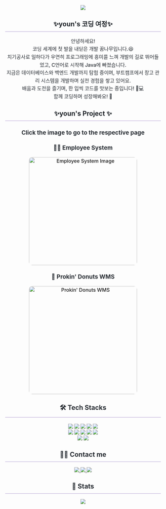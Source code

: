 <div align="center">
    <img src="https://capsule-render.vercel.app/api?type=wave&color=fff0fc&height=180&text=Hey,%20Code!%20Let%20Me%20Take%20a%20Bite&animation=blinking&fontColor=555555&fontSize=40" />
</div>

<div align="center"> 
    <h2 style="border-bottom: 2px solid #D1C6E4; color: #1f2429; padding-bottom: 10px;"> ✨youn's 코딩 여정✨ </h2>  
    <div style="font-weight: 500; font-size: 16px; text-align: center; color: #282d33; line-height: 1.6;"> 
        안녕하세요!<br>
        코딩 세계에 첫 발을 내딛은 개발 꿈나무입니다.😆<br>
        치기공사로 일하다가 우연히 프로그래밍에 흥미를 느껴 개발의 길로 뛰어들었고, C언어로 시작해 Java에 빠졌습니다.<br>
        지금은 데이터베이스와 백엔드 개발까지 탐험 중이며, 부트캠프에서 창고 관리 시스템을 개발하며 실전 경험을 쌓고 있어요.<br>
        배움과 도전을 즐기며, 한 입씩 코드를 맛보는 중입니다! 🍩💻<br>
        함께 코딩하며 성장해봐요! 🚀
    </div> 
</div>

<div align="center">
    <h2 style="border-bottom: 2px solid #D1C6E4; color: #1f2429; padding-bottom: 10px;"> ✨youn's Project ✨</h2>
    <div style="font-weight: 500; font-size: 16px; color: #282d33; text-align: center;">
        <h3>Click the image to go to the respective page</h3>
        <div style="margin-bottom: 20px;">
            <h3>👩‍💼 Employee System</h3>
            <a href="https://github.com/kya9505/HR-finder" target="_blank">
                <img src="https://github.com/user-attachments/assets/f5dfbd29-7592-400f-9361-55bf29cb83ab" alt="Employee System Image" width="350" style="border-radius: 10px; transition: transform 0.3s ease;"/>
            </a>
        </div>
        <div>
            <h3>🍩 Prokin' Donuts WMS</h3>
            <a href="https://github.com/kya9505/Prokin-Donuts" target="_blank">
                <img src="https://github.com/user-attachments/assets/efbcece9-b7f3-45a9-a973-b368777e77d5" alt="Prokin' Donuts WMS" width="350" style="border-radius: 10px; transition: transform 0.3s ease;"/>
            </a>
        </div>
    </div>  
</div>

<div align="center">
    <h2 style="border-bottom: 2px solid #D1C6E4; color: #282d33; padding-bottom: 10px;"> 🛠️ Tech Stacks </h2>
    <div style="margin: 20px auto; text-align: center;">
        <img src="https://img.shields.io/badge/Java-007396?style=for-the-badge&logo=Java&logoColor=white">
        <img src="https://img.shields.io/badge/Linux-FCC624?style=for-the-badge&logo=Linux&logoColor=white">
        <img src="https://img.shields.io/badge/Node.js-339933?style=for-the-badge&logo=Node.js&logoColor=white">
        <img src="https://img.shields.io/badge/Docker-2496ED?style=for-the-badge&logo=Docker&logoColor=white">
        <img src="https://img.shields.io/badge/Spring-6DB33F?style=for-the-badge&logo=Spring&logoColor=white">
        <br>
        <img src="https://img.shields.io/badge/Spring Boot-6DB33F?style=for-the-badge&logo=Spring Boot&logoColor=white">
        <img src="https://img.shields.io/badge/Git-F05032?style=for-the-badge&logo=Git&logoColor=white">
        <img src="https://img.shields.io/badge/GitHub Pages-222222?style=for-the-badge&logo=GitHub Pages&logoColor=white">
        <img src="https://img.shields.io/badge/Github-181717?style=for-the-badge&logo=Github&logoColor=white">
        <img src="https://img.shields.io/badge/Notion-000000?style=for-the-badge&logo=Notion&logoColor=white">
        <br>
        <img src="https://img.shields.io/badge/Discord-5865F2?style=for-the-badge&logo=Discord&logoColor=white">
        <img src="https://img.shields.io/badge/Slack-4A154B?style=for-the-badge&logo=Slack&logoColor=white">
    </div>
</div>

<div align="center">
    <h2 style="border-bottom: 2px solid #D1C6E4; color: #282d33; padding-bottom: 10px;"> 🧑‍💻 Contact me </h2>
    <div>
        <a href="https://velog.io/@dbsdk4211/posts"> 
            <img src="https://img.shields.io/badge/Velog-20C997?style=for-the-badge&logo=Velog&logoColor=white">
        </a>
        <a href="#"> 
            <img src="https://img.shields.io/badge/Naver-03C75A?style=for-the-badge&logo=Naver&logoColor=white">
        </a>
        <a href="#"> 
            <img src="https://img.shields.io/badge/Notion-000000?style=for-the-badge&logo=Notion&logoColor=white">
        </a>
    </div>  
</div>

<div align="center">
    <h2 style="border-bottom: 2px solid #D1C6E4; color: #282d33; padding-bottom: 10px;"> 🏅 Stats </h2>
    <div>
        <img src="https://github-readme-stats.vercel.app/api?username=kya9505&bg_color=180,00000000,00000000&title_color=000000&text_color=000000"/>
    </div>
</div>
